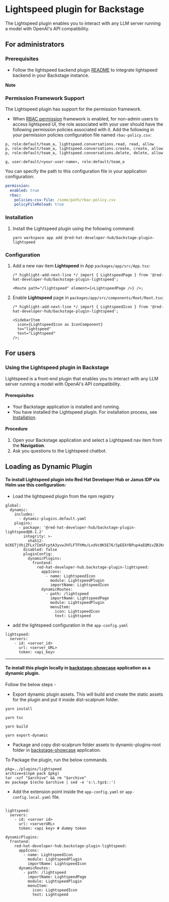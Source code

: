 # Lightspeed plugin for Backstage

The Lightspeed plugin enables you to interact with any LLM server running a model with OpenAI's API compatibility.

## For administrators

### Prerequisites

- Follow the lightspeed backend plugin [README](https://github.com/redhat-developer/rhdh-plugins/blob/main/workspaces/lightspeed/plugins/lightspeed-backend/README.md) to integrate lightspeed backend in your Backstage instance.

**Note**

### Permission Framework Support

The Lightspeed plugin has support for the permission framework.

- When [RBAC permission](https://github.com/backstage/community-plugins/tree/main/workspaces/rbac/plugins/rbac-backend#installation) framework is enabled, for non-admin users to access lightspeed UI, the role associated with your user should have the following permission policies associated with it. Add the following in your permission policies configuration file named `rbac-policy.csv`:

```CSV
p, role:default/team_a, lightspeed.conversations.read, read, allow
p, role:default/team_a, lightspeed.conversations.create, create, allow
p, role:default/team_a, lightspeed.conversations.delete, delete, allow

g, user:default/<your-user-name>, role:default/team_a

```

You can specify the path to this configuration file in your application configuration:

```yaml
permission:
  enabled: true
  rbac:
    policies-csv-file: /some/path/rbac-policy.csv
    policyFileReload: true
```

### Installation

1. Install the Lightspeed plugin using the following command:

   ```console
   yarn workspace app add @red-hat-developer-hub/backstage-plugin-lightspeed
   ```

### Configuration

1. Add a new nav item **Lightspeed** in App `packages/app/src/App.tsx`:

   ```tsx title="packages/app/src/components/App.tsx"
   /* highlight-add-next-line */ import { LightspeedPage } from '@red-hat-developer-hub/backstage-plugin-lightspeed';

   <Route path="/lightspeed" element={<LightspeedPage />} />;
   ```

2. Enable **Lightspeed** page in `packages/app/src/components/Root/Root.tsx`:

   ```tsx title="packages/app/src/components/Root/Root.tsx"
   /* highlight-add-next-line */ import { LightspeedIcon } from '@red-hat-developer-hub/backstage-plugin-lightspeed';

   <SidebarItem
     icon={LightspeedIcon as IconComponent}
     to="lightspeed"
     text="Lightspeed"
   />;
   ```

## For users

### Using the Lightspeed plugin in Backstage

Lightspeed is a front-end plugin that enables you to interact with any LLM server running a model with OpenAI's API compatibility.

#### Prerequisites

- Your Backstage application is installed and running.
- You have installed the Lightspeed plugin. For installation process, see [Installation](#installation).

#### Procedure

1. Open your Backstage application and select a Lightspeed nav item from the **Navigation**.
2. Ask you questions to the Lightspeed chatbot.

## Loading as Dynamic Plugin

#### To install Lightspeed plugin into Red Hat Developer Hub or Janus IDP via Helm use this configuration:

- Load the lightspeed plugin from the npm registry

```
global:
  dynamic:
    includes:
      - dynamic-plugins.default.yaml
    plugins:
      - package: '@red-hat-developer-hub/backstage-plugin-lightspeed@0.1.2'
        integrity: >-
          sha512-bCKETjVhjZFLx7ImSFcptA3yvwJhFLFTFhMo/LvdVc0K5E76/SpEEkYBPup4aEQMivZBJKn0iVQFBuduChCDpA==
        disabled: false
        pluginConfig:
          dynamicPlugins:
            frontend:
              red-hat-developer-hub.backstage-plugin-lightspeed:
                appIcons:
                  - name: LightspeedIcon
                    module: LightspeedPlugin
                    importName: LightspeedIcon
                dynamicRoutes:
                  - path: /lightspeed
                    importName: LightspeedPage
                    module: LightspeedPlugin
                    menuItem:
                      icon: LightspeedIcon
                      text: Lightspeed
```

- add the lightspeed configuration in the `app-config.yaml`

```
lightspeed:
  servers:
    - id: <server_id>
      url: <server_URL>
      token: <api_key>
```

---

#### To install this plugin locally in [backstage-showcase](https://github.com/janus-idp/backstage-showcase) application as a dynamic plugin.

Follow the below steps -

- Export dynamic plugin assets. This will build and create the static assets for the plugin and put it inside dist-scalprum folder.

`yarn install`

`yarn tsc`

`yarn build`

`yarn export-dynamic`

- Package and copy dist-scalprum folder assets to dynamic-plugins-root folder in [backstage-showcase](https://github.com/janus-idp/backstage-showcase) application.

To Package the plugin, run the below commands.

```
pkg=../plugins/lightspeed
archive=$(npm pack $pkg)
tar -xzf "$archive" && rm "$archive"
mv package $(echo $archive | sed -e 's:\.tgz$::')
```

- Add the extension point inside the `app-config.yaml` or `app-config.local.yaml` file.

```

lightspeed:
  servers:
    - id: <server id>
      url: <serverURL>
      token: <api key> # dummy token

dynamicPlugins:
  frontend:
    red-hat-developer-hub.backstage-plugin-lightspeed:
      appIcons:
        - name: LightspeedIcon
          module: LightspeedPlugin
          importName: LightspeedIcon
      dynamicRoutes:
        - path: /lightspeed
          importName: LightspeedPage
          module: LightspeedPlugin
          menuItem:
            icon: LightspeedIcon
            text: Lightspeed

```
